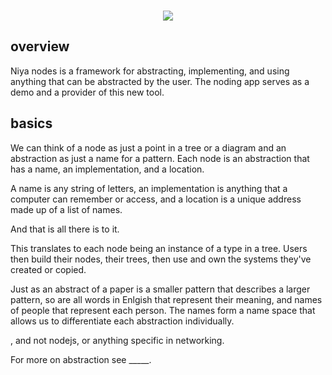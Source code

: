<p align=center>
</br>
<img src="https://github.com/johans-work/niyanodes/assets/108384802/8db06b17-19a3-4a30-b5ac-0ebb34114648">
</br>
</p>

## overview

Niya nodes is a framework for abstracting, implementing, and using anything that can be abstracted by the user. The noding app serves as a demo and a provider of this new tool.

## basics

We can think of a node as just a point in a tree or a diagram and an abstraction as just a name for a pattern. Each node is an abstraction that has a name, an implementation, and a location. 

A name is any string of letters, an implementation is anything that a computer can remember or access, and a location is a unique address made up of a list of names.

And that is all there is to it. 

This translates to each node being an instance of a type in a tree. Users then build their nodes, their trees, then use and own the systems they've created or copied. 




Just as an abstract of a paper is a smaller pattern that describes a larger pattern, so are all words in Enlgish that represent their meaning, and names of people that represent each person. The names form a name space that allows us to differentiate each abstraction individually.


, and not nodejs, or anything specific in networking.

For more on abstraction see _____.





